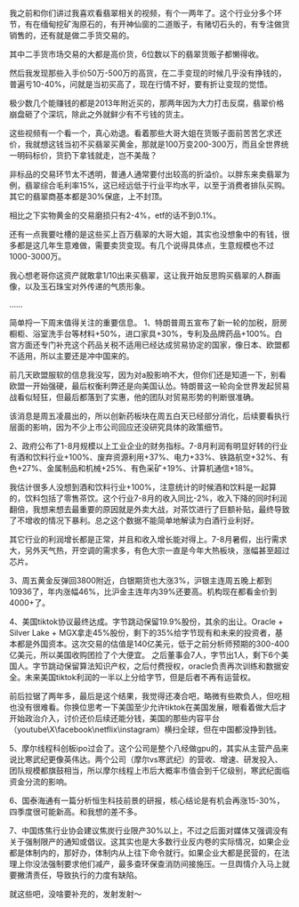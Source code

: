 我之前和你们讲过我喜欢看翡翠相关的视频，有个一两年了。这个行业分多个环节，有在缅甸挖矿淘原石的，有开神仙窗的二道贩子，有赌切石头的，有专注做货销售的，还有就是做二手货交易的。

其中二手货市场交易的大都是高价货，6位数以下的翡翠货贩子都懒得收。

然后我发现那些入手价50万-500万的高货，在二手变现的时候几乎没有挣钱的，普遍亏10-40%，问就是当初买高了，现在行情不好，要有折让变现的觉悟。

极少数几个能赚钱的都是2013年附近买的，那两年因为大力打击反腐，翡翠价格崩盘砸了个深坑，除此之外就鲜少有不亏钱的货主。

这些视频有一个看一个，真心劝退。看着那些大哥大姐在货贩子面前苦苦乞求还价，我就想这钱当初不买翡翠买黄金，那就是100万变200-300万，而且全世界统一明码标价，货扔下拿钱就走，岂不美哉？

非标品的交易环节太不透明，普通人通常要付出较高的折溢价。以胖东来卖翡翠为例，翡翠综合毛利率15%，这已经远低于行业平均水平，以至于消费者排队买购。其它的翡翠商基本都是30%保底，上不封顶。

相比之下实物黄金的交易磨损只有2-4%，etf的话不到0.1%。

还有一点我要吐槽的是这些买上百万翡翠的大哥大姐，其实也没想象中的有钱，很多都是这几年生意难做，需要卖货变现。有几个说得具体点，生意规模也不过1000-3000万。

我心想老哥你这资产就敢拿1/10出来买翡翠，这让我开始反思购买翡翠的人群画像，以及玉石珠宝对外传递的气质形象。

……

简单捋一下周末值得关注的重要信息。
1、特朗普周五宣布了新一轮的加税，厨房橱柜、浴室洗手台等材料+50%，进口家具+30%，专利及品牌药品+100%。白宫方面还专门补充这个药品关税不适用已经达成贸易协定的国家，像日本、欧盟都不适用，所以主要还是冲中国来的。

前几天欧盟服软的信息我没写，因为对a股影响不大，但你们还是知道一下，别看欧盟一开始强硬，最后权衡利弊还是向美国认怂。特朗普这一轮向全世界发起贸易战看似轻狂，但最后都落到了实惠，他的团队对贸易形势的判断很准确。

该消息是周五凌晨出的，所以创新药板块在周五白天已经部分消化，后续要看执行层面的影响，因为不少上市公司回应还没研究具体的政策细节。

2、政府公布了1-8月规模以上工业企业的财务指标。7-8月利润有明显好转的行业有酒和饮料行业+100%、废弃资源利用+37%、电力+33%、铁路航空+32%、有色+27%、金属制品和机械+25%、有色采矿+19%、计算机通信+18%。

我估计很多人没想到酒和饮料行业+100%，注意统计的时候酒和饮料是一起算的，饮料包括了零售茶饮。这个行业7-8月的收入同比-2%，收入下降的同时利润翻倍，我想来想去最重要的原因就是外卖大战，对茶饮进行了巨额补贴，最终导致了不增收的情况下暴利。总之这个数据不能简单地解读为白酒行业利好。

其它行业的利润增长都是正常，并且和收入增长能对得上。7-8月暑假，出行需求大，另外天气热，开空调的需求多，有色大宗一直是今年大热板块，涨幅甚至超过芯片。

3、周五黄金反弹回3800附近，白银期货也大涨3%，沪银主连周五晚上都到10936了，年内涨幅46%，比沪金主连年内39%还要高。机构现在都看金价到4000+了。

4、美国tiktok协议最终达成。字节跳动保留19.9%股份，其余的出让。Oracle + Silver Lake + MGX拿走45%股份，剩下的35%给字节现有和未来的投资者，基本都是外国资本。这次交易的估值是140亿美元，低于之前分析师预期的300-400亿美元，所以美国收购团捡了个大便宜。
之后董事会7人，字节出1人，剩下6个美国人。字节跳动保留算法知识产权，之后付费授权，oracle负责再次训练和数据安全。未来美国tiktok利润的一半以上分给字节，但是后者不再有运营权。

前后拉锯了两年多，最后是这个结果，我觉得还凑合吧，略微有些欺负人，但吃相也没有很难看。你换位思考一下美国至少允许tiktok在美国发展，眼看着做大后才开始政治介入，讨价还价后续还能分钱，美国的那些内容平台（youtube\X\facebook\netflix\instagram）横扫全球，但在中国都没挣到钱。

5、摩尔线程科创板ipo过会了。这个公司是整个八经做gpu的，其实从主营产品来说比寒武纪更像英伟达。两个公司（摩尔vs寒武纪）的营收、增速、研发投入、团队规模都旗鼓相当，所以摩尔线程上市后大概率市值会到千亿级别，寒武纪面临资金分流的影响。

6、国泰海通有一篇分析恒生科技前景的研报，核心结论是有机会再涨15-30%，四季度很可能新高。和我想的差不多。

7、中国炼焦行业协会建议焦炭行业限产30%以上，不过之后面对媒体又强调没有关于强制限产的通知或倡议。这其实也是大多数行业反内卷的实际情况，如果企业都是体制内的，那好办，体制内从上往下命令就行。如果企业大都是民营的，在法理上你没法强制要求他们减产，最多查环保查消防间接施压。一旦舆情介入马上就要撇清责任，导致执行的力度有缺陷。

就这些吧，没啥要补充的，发射发射～

